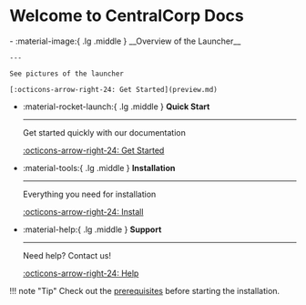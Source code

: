 # Welcome to CentralCorp Docs

<div class="grid cards" markdown>
-   :material-image:{ .lg .middle } __Overview of the Launcher__

    ---

    See pictures of the launcher

    [:octicons-arrow-right-24: Get Started](preview.md)


-   :material-rocket-launch:{ .lg .middle } __Quick Start__

    ---

    Get started quickly with our documentation

    [:octicons-arrow-right-24: Get Started](install/prerequis.md)

-   :material-tools:{ .lg .middle } __Installation__

    ---
    
    Everything you need for installation

    [:octicons-arrow-right-24: Install](install/step1.md)

-   :material-help:{ .lg .middle } __Support__

    ---
    
    Need help? Contact us!

    [:octicons-arrow-right-24: Help](https://discord.gg/VCmNXHvf77)

</div>

!!! note "Tip"
    Check out the [prerequisites](install/prerequis.md) before starting the installation. 